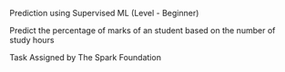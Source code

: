 Prediction using Supervised ML
(Level - Beginner)

Predict the percentage of marks of an student based on the number of study hours

Task Assigned by The Spark Foundation
